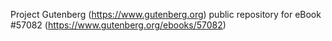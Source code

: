 Project Gutenberg (https://www.gutenberg.org) public repository for
eBook #57082 (https://www.gutenberg.org/ebooks/57082)
